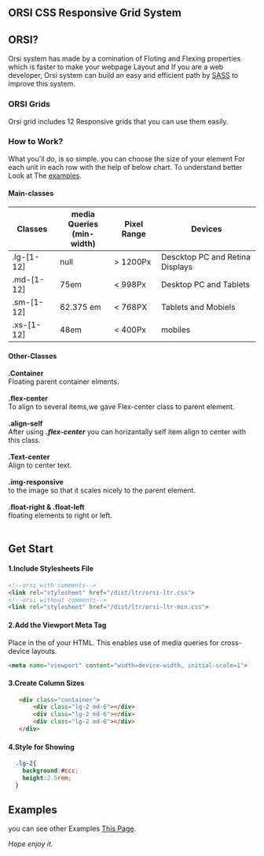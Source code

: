 ORSI CSS Responsive Grid System
-------------------------------
## ORSI?
Orsi system has made by a comination of Floting and Flexing properties which is faster to make your webpage Layout and If you are a web developer, Orsi system can build an easy and efficient path by [SASS](http://sass-lang.com) to improve this system.
### ORSI Grids
Orsi grid includes 12 Responsive grids that you can use them easily.
### How to Work?
What you'll do, is so simple.
you can choose the size of your element For each unit in each row with the help of below chart.
To understand better Look at The [examples](https://codepen.io/orsi-grid). 
#### Main-classes
Classes | media Queries<br>(min-width) | Pixel Range | Devices  
------------ | ------------- | ----------- | -------
.lg-[1-12] | null |  > 1200Px | Descktop PC and Retina Displays
.md-[1-12] | 75em |  < 998Px | Desktop PC and Tablets
.sm-[1-12] | 62.375 em | < 768PX | Tablets and Mobiels
.xs-[1-12] | 48em | < 400Px | mobiles
#### Other-Classes
**.Container**<br>
Floating parent container elments.<br><br>
**.flex-center**<br>
To align to several items,we gave Flex-center class to parent element.<br><br>
**.align-self**<br>
After using ***.flex-center*** you can horizantally self item align to center with this class.<br><br>
**.Text-center**<br>
Align to center text.<br><br>
**.img-responsive**<br>
to the image so that it scales nicely to the parent element. <br><br> 
**.float-right & .float-left**<br>
floating elements to right or left.<br><br>
## Get Start
#### 1.Include Stylesheets File
```html
<!--orsi with comments-->
<link rel="stylesheet" href="/dist/ltr/orsi-ltr.css">
<!--orsi without comments-->
<link rel="stylesheet" href="/dist/ltr/orsi-ltr-min.css">
```
#### 2.Add the Viewport Meta Tag
Place in the <head> of your HTML. This enables use of media queries for cross-device layouts.
```html
<meta name="viewport" content="width=device-width, initial-scale=1">
```
#### 3.Create Column Sizes
```html
   <div class="container">
       <div class="lg-2 md-6"></div>
       <div class="lg-2 md-6"></div>
       <div class="lg-2 md-6"></div>
   </div>
```
#### 4.Style for Showing
```css
  .lg-2{
    background:#ccc;
    height:2.5rem;
  }
```
## Examples
you can see other Examples [This Page](https://codepen.io/orsi-grid).

*Hope enjoy it.*
  
  








